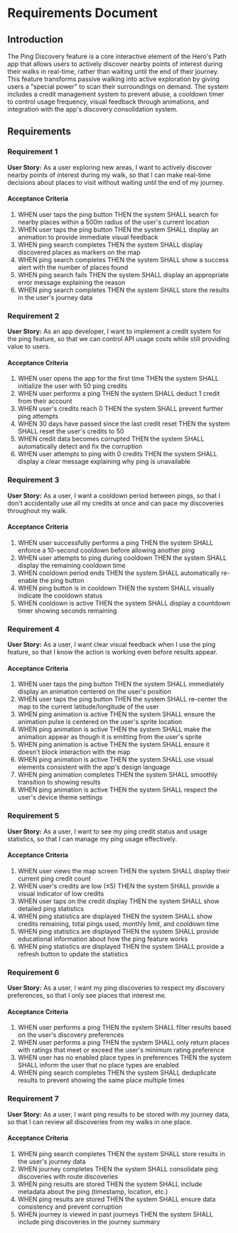 # Requirements Document

## Introduction

The Ping Discovery feature is a core interactive element of the Hero's Path app that allows users to actively discover nearby points of interest during their walks in real-time, rather than waiting until the end of their journey. This feature transforms passive walking into active exploration by giving users a "special power" to scan their surroundings on demand. The system includes a credit management system to prevent abuse, a cooldown timer to control usage frequency, visual feedback through animations, and integration with the app's discovery consolidation system.

## Requirements

### Requirement 1

**User Story:** As a user exploring new areas, I want to actively discover nearby points of interest during my walk, so that I can make real-time decisions about places to visit without waiting until the end of my journey.

#### Acceptance Criteria

1. WHEN user taps the ping button THEN the system SHALL search for nearby places within a 500m radius of the user's current location
2. WHEN user taps the ping button THEN the system SHALL display an animation to provide immediate visual feedback
3. WHEN ping search completes THEN the system SHALL display discovered places as markers on the map
4. WHEN ping search completes THEN the system SHALL show a success alert with the number of places found
5. WHEN ping search fails THEN the system SHALL display an appropriate error message explaining the reason
6. WHEN ping search completes THEN the system SHALL store the results in the user's journey data

### Requirement 2

**User Story:** As an app developer, I want to implement a credit system for the ping feature, so that we can control API usage costs while still providing value to users.

#### Acceptance Criteria

1. WHEN user opens the app for the first time THEN the system SHALL initialize the user with 50 ping credits
2. WHEN user performs a ping THEN the system SHALL deduct 1 credit from their account
3. WHEN user's credits reach 0 THEN the system SHALL prevent further ping attempts
4. WHEN 30 days have passed since the last credit reset THEN the system SHALL reset the user's credits to 50
5. WHEN credit data becomes corrupted THEN the system SHALL automatically detect and fix the corruption
6. WHEN user attempts to ping with 0 credits THEN the system SHALL display a clear message explaining why ping is unavailable

### Requirement 3

**User Story:** As a user, I want a cooldown period between pings, so that I don't accidentally use all my credits at once and can pace my discoveries throughout my walk.

#### Acceptance Criteria

1. WHEN user successfully performs a ping THEN the system SHALL enforce a 10-second cooldown before allowing another ping
2. WHEN user attempts to ping during cooldown THEN the system SHALL display the remaining cooldown time
3. WHEN cooldown period ends THEN the system SHALL automatically re-enable the ping button
4. WHEN ping button is in cooldown THEN the system SHALL visually indicate the cooldown status
5. WHEN cooldown is active THEN the system SHALL display a countdown timer showing seconds remaining

### Requirement 4

**User Story:** As a user, I want clear visual feedback when I use the ping feature, so that I know the action is working even before results appear.

#### Acceptance Criteria

1. WHEN user taps the ping button THEN the system SHALL immediately display an animation centered on the user's position
2. WHEN user taps the ping button THEN the system SHALL re-center the map to the current latitude/longitude of the user
3. WHEN ping animation is active THEN the system SHALL ensure the animation pulse is centered on the user's sprite location
4. WHEN ping animation is active THEN the system SHALL make the animation appear as though it is emitting from the user's sprite
5. WHEN ping animation is active THEN the system SHALL ensure it doesn't block interaction with the map
6. WHEN ping animation is active THEN the system SHALL use visual elements consistent with the app's design language
7. WHEN ping animation completes THEN the system SHALL smoothly transition to showing results
8. WHEN ping animation is active THEN the system SHALL respect the user's device theme settings

### Requirement 5

**User Story:** As a user, I want to see my ping credit status and usage statistics, so that I can manage my ping usage effectively.

#### Acceptance Criteria

1. WHEN user views the map screen THEN the system SHALL display their current ping credit count
2. WHEN user's credits are low (≤5) THEN the system SHALL provide a visual indicator of low credits
3. WHEN user taps on the credit display THEN the system SHALL show detailed ping statistics
4. WHEN ping statistics are displayed THEN the system SHALL show credits remaining, total pings used, monthly limit, and cooldown time
5. WHEN ping statistics are displayed THEN the system SHALL provide educational information about how the ping feature works
6. WHEN ping statistics are displayed THEN the system SHALL provide a refresh button to update the statistics

### Requirement 6

**User Story:** As a user, I want my ping discoveries to respect my discovery preferences, so that I only see places that interest me.

#### Acceptance Criteria

1. WHEN user performs a ping THEN the system SHALL filter results based on the user's discovery preferences
2. WHEN user performs a ping THEN the system SHALL only return places with ratings that meet or exceed the user's minimum rating preference
3. WHEN user has no enabled place types in preferences THEN the system SHALL inform the user that no place types are enabled
4. WHEN ping search completes THEN the system SHALL deduplicate results to prevent showing the same place multiple times

### Requirement 7

**User Story:** As a user, I want ping results to be stored with my journey data, so that I can review all discoveries from my walks in one place.

#### Acceptance Criteria

1. WHEN ping search completes THEN the system SHALL store results in the user's journey data
2. WHEN journey completes THEN the system SHALL consolidate ping discoveries with route discoveries
3. WHEN ping results are stored THEN the system SHALL include metadata about the ping (timestamp, location, etc.)
4. WHEN ping results are stored THEN the system SHALL ensure data consistency and prevent corruption
5. WHEN journey is viewed in past journeys THEN the system SHALL include ping discoveries in the journey summary